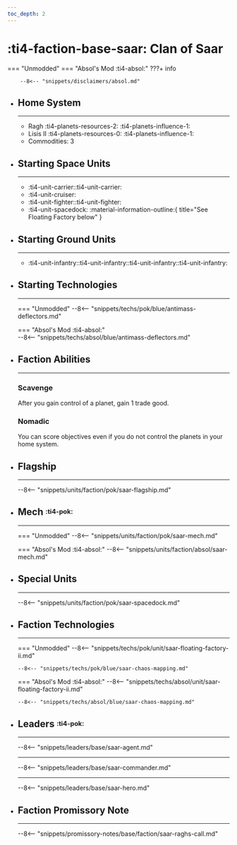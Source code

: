 ```yaml
---
toc_depth: 2
---
```


# :ti4-faction-base-saar: Clan of Saar
=== "Unmodded"
=== "Absol's Mod :ti4-absol:" 
    ???+ info

        --8<-- "snippets/disclaimers/absol.md"

<div class="grid cards" markdown>

-   ## __Home System__

    ---

    * Ragh :ti4-planets-resources-2: :ti4-planets-influence-1:
    * Lisis II :ti4-planets-resources-0: :ti4-planets-influence-1:
    * Commodities: 3

</div>

<div class="grid cards" markdown>

-   ## __Starting Space Units__

    ---

    * :ti4-unit-carrier::ti4-unit-carrier:
    * :ti4-unit-cruiser:
    * :ti4-unit-fighter::ti4-unit-fighter:
    * :ti4-unit-spacedock: :material-information-outline:{ title="See Floating Factory below" }

-   ## __Starting Ground Units__

    ---

    * :ti4-unit-infantry::ti4-unit-infantry::ti4-unit-infantry::ti4-unit-infantry:

-   ## __Starting Technologies__

    ---
    === "Unmodded"
        --8<-- "snippets/techs/pok/blue/antimass-deflectors.md"

    === "Absol's Mod :ti4-absol:"  
        --8<-- "snippets/techs/absol/blue/antimass-deflectors.md"

-   ## __Faction Abilities__

    ---
    ### **Scavenge**
    
    After you gain control of a planet, gain 1 trade good.

    ### **Nomadic**

    You can score objectives even if you do not control the planets in your home system.

-   ## __Flagship__

    ---
    --8<-- "snippets/units/faction/pok/saar-flagship.md"

-   ## __Mech__ <sup><sub>:ti4-pok:</sub></sup>

    ---
    === "Unmodded"
        --8<-- "snippets/units/faction/pok/saar-mech.md"

    === "Absol's Mod :ti4-absol:"
        --8<-- "snippets/units/faction/absol/saar-mech.md"

</div>

<div class="grid cards" markdown>

-   ## __Special Units__

    ---
    --8<-- "snippets/units/faction/pok/saar-spacedock.md"

</div>

<div class="grid cards" markdown>

-   ## __Faction Technologies__

    ---
    === "Unmodded"
        --8<-- "snippets/techs/pok/unit/saar-floating-factory-ii.md"

        --8<-- "snippets/techs/pok/blue/saar-chaos-mapping.md"

    === "Absol's Mod :ti4-absol:"
        --8<-- "snippets/techs/absol/unit/saar-floating-factory-ii.md"

        --8<-- "snippets/techs/absol/blue/saar-chaos-mapping.md"

-   ## __Leaders__ <sup><sub>:ti4-pok:</sub></sup>

    ---
    
    --8<-- "snippets/leaders/base/saar-agent.md"

    ---

    --8<-- "snippets/leaders/base/saar-commander.md"

    ---

    --8<-- "snippets/leaders/base/saar-hero.md"

-   ## __Faction Promissory Note__

    ---
    --8<-- "snippets/promissory-notes/base/faction/saar-raghs-call.md"

</div>